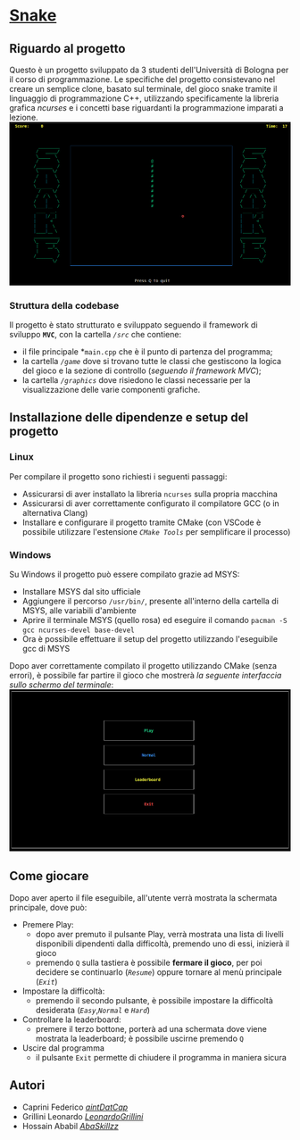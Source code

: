 # [Snake](https://github.com/SnakeUnibo/snake)

## Riguardo al progetto
Questo è un progetto sviluppato da 3 studenti dell'Università di Bologna per il corso di programmazione.
Le specifiche del progetto consistevano nel creare un semplice clone, basato sul terminale, del gioco snake tramite il linguaggio di programmazione C++, utilizzando specificamente la libreria grafica *ncurses* e i concetti base riguardanti la programmazione imparati a lezione. 
![Image](./docs/imgs/game.png)

### Struttura della codebase
Il progetto è stato strutturato e sviluppato seguendo il framework di sviluppo **`MVC`**, con la cartella *`/src`* che contiene:
- il file principale *`main.cpp` che è il punto di partenza del programma;
- la cartella *`/game`* dove si trovano tutte le classi che gestiscono la logica del gioco e la sezione di controllo (*seguendo il framework MVC*);
-  la cartella *`/graphics`* dove risiedono le classi necessarie per la visualizzazione delle varie componenti grafiche.

## Installazione delle dipendenze e setup del progetto
### Linux
Per compilare il progetto sono richiesti i seguenti passaggi:
* Assicurarsi di aver installato la libreria `ncurses` sulla propria macchina
* Assicurarsi di aver correttamente configurato il compilatore GCC (o in alternativa Clang)
* Installare e configurare il progetto tramite CMake (con VSCode è possibile utilizzare l'estensione *`CMake Tools`* per semplificare il processo)

### Windows
Su Windows il progetto può essere compilato grazie ad MSYS:
* Installare MSYS dal sito ufficiale
* Aggiungere il percorso `/usr/bin/`, presente all'interno della cartella di MSYS, alle variabili d'ambiente
* Aprire il terminale MSYS (quello rosa) ed eseguire il comando `pacman -S gcc ncurses-devel base-devel`
* Ora è possibile effettuare il setup del progetto utilizzando l'eseguibile gcc di MSYS

Dopo aver correttamente compilato il progetto utilizzando CMake (senza errori), è possibile far partire il gioco che mostrerà *la seguente interfaccia sullo schermo del terminale*:
    ![Image](./docs/imgs/home.png)

## Come giocare
Dopo aver aperto il file eseguibile, all'utente verrà mostrata la schermata principale, dove può:
* Premere Play:
    * dopo aver premuto il pulsante Play, verrà mostrata una lista di livelli disponibili dipendenti dalla difficoltà, premendo uno di essi, inizierà il gioco
    * premendo `Q` sulla tastiera è possibile **fermare il gioco**, per poi decidere se continuarlo (*`Resume`*) oppure tornare al menù principale (*`Exit`*)
* Impostare la difficoltà:
    * premendo il secondo pulsante, è possibile impostare la difficoltà desiderata (*`Easy`*,*`Normal`* e *`Hard`*)   
* Controllare la leaderboard:
    * premere il terzo bottone, porterà ad una schermata dove viene mostrata la leaderboard; è possibile uscirne premendo `Q`
* Uscire dal programma
    * il pulsante `Exit` permette di chiudere il programma in maniera sicura

## Autori 
* Caprini Federico [*aintDatCap*](https://github.com/aintDatCap)
* Grillini Leonardo [*LeonardoGrillini*](https://github.com/LeonardoGrillini)
* Hossain Ababil [*AbaSkillzz*](https://github.com/AbaSkillzz)

